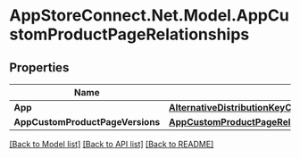 # AppStoreConnect.Net.Model.AppCustomProductPageRelationships

## Properties

Name | Type | Description | Notes
------------ | ------------- | ------------- | -------------
**App** | [**AlternativeDistributionKeyCreateRequestDataRelationshipsApp**](AlternativeDistributionKeyCreateRequestDataRelationshipsApp.md) |  | [optional] 
**AppCustomProductPageVersions** | [**AppCustomProductPageRelationshipsAppCustomProductPageVersions**](AppCustomProductPageRelationshipsAppCustomProductPageVersions.md) |  | [optional] 

[[Back to Model list]](../README.md#documentation-for-models) [[Back to API list]](../README.md#documentation-for-api-endpoints) [[Back to README]](../README.md)

